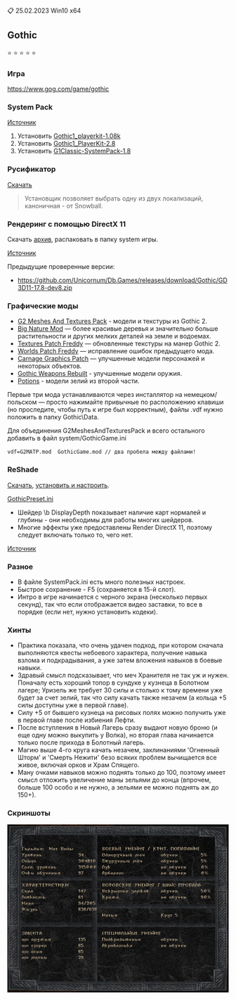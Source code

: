:clipboard: 25.02.2023 Win10 x64

## Gothic

:star: :star: :star: :star: :star:

### Игра

https://www.gog.com/game/gothic

### System Pack

[Источник](https://rpgrussia.com/resources/systempack.643/)

1. Установить [Gothic1_playerkit-1.08k](https://github.com/Unicornum/Db.Games/releases/download/Gothic/1.Gothic1_playerkit-1.08k.exe)
2. Установить [Gothic1_PlayerKit-2.8](https://github.com/Unicornum/Db.Games/releases/download/Gothic/2.Gothic1_PlayerKit-2.8.exe)
3. Установить [G1Classic-SystemPack-1.8](https://github.com/Unicornum/Db.Games/releases/download/Gothic/3.G1Classic-SystemPack-1.8.exe)

### Русификатор

[Скачать](https://github.com/Unicornum/Db.Games/releases/download/Gothic/G1LangPack.Cyrillic.-0.2.exe)

> Установщик позволяет выбрать одну из двух локализаций, каноничная - от Snowball.

### Рендеринг с помощью DirectX 11

Скачать [архив](https://github.com/Unicornum/Db.Games/releases/download/Gothic/Gothic1-GD3D11-v17.8-dev9.zip), распаковать в папку system игры.

[Источник](https://github.com/Kirides/GD3D11/releases)

Предыдущие проверенные версии:

- https://github.com/Unicornum/Db.Games/releases/download/Gothic/GD3D11-17.8-dev8.zip

### Графические моды

- [G2 Meshes And Textures Pack](https://github.com/Unicornum/Db.Games/releases/download/Gothic/1.G2-Meshes-And-Textures-Pack-v0.2b-Setup.exe) - модели и текстуры из Gothic 2.
- [Big Nature Mod](https://github.com/Unicornum/Db.Games/releases/download/Gothic/2.Big-nature-mod.exe) — более красивые деревья и значительно больше растительности и других мелких деталей на земле и водоемах.
- [Textures Patch Freddy](https://github.com/Unicornum/Db.Games/releases/download/Gothic/3.Textures_Patch_Freddy-0.8.exe) — обновленные текстуры на манер Gothic 2.
- [Worlds Patch Freddy](https://github.com/Unicornum/Db.Games/releases/download/Gothic/4.worlds_patch_freddy-1.01.exe) — исправление ошибок предыдущего мода.
- [Carnage Graphics Patch](https://github.com/Unicornum/Db.Games/releases/download/Gothic/5.Carnage_Graphics_patch.VDF) — улучшенные модели персонажей и некоторых объектов.
- [Gothic Weapons Rebuilt](https://github.com/Unicornum/Db.Games/releases/download/Gothic/6.Gothic_Weapons_Rebuilt.VDF) - улучшенные модели оружия.
- [Potions](https://github.com/Unicornum/Db.Games/releases/download/Gothic/7.Potions.vdf) - модели зелий из второй части.

Первые три мода устанавливаются через инсталлятор на немецком/польском — просто нажимайте привычные по расположению клавиши (но проследите, чтобы путь к игре был корректным), файлы .vdf нужно положить в папку Gothic\Data.

Для объединения G2MeshesAndTexturesPack и всего остального добавить в файл system/GothicGame.ini

```
vdf=G2MATP.mod  GothicGame.mod // два пробела между файлами!
```

### ReShade

[Скачать](https://reshade.me/downloads/ReShade_Setup_5.7.0.exe), [установить и настроить](https://github.com/Unicornum/Db.Games/releases/download/common/ReShade.pdf).

[GothicPreset.ini](GothicPreset.ini)

- Шейдер \b DisplayDepth показывает наличие карт нормалей и глубины - они необходимы для работы многих шейдеров.
- Многие эффекты уже предоставлены Render DirectX 11, поэтому следует включать только то, чего нет.

[Источник](https://reshade.me/)

### Разное

- В файле SystemPack.ini есть много полезных настроек.
- Быстрое сохранение - F5 (сохраняется в 15-й слот).
- Интро в игре начинается с черного экрана (несколько первых секунд), так что если отображается видео заставки, то все в порядке (если нет, нужно установить кодеки).

### Хинты

- Практика показала, что очень удачен подход, при котором сначала выполняются квесты небоевого характера, получение навыка взлома и подкрадывания, а уже затем вложения навыков в боевые навыки.
- Здравый смысл подсказывает, что меч Хранителя не так уж и нужен. Поначалу есть хороший топор в сундуке у кузнеца в Болотном лагере; Уризель же требует 30 силы и столько к тому времени уже будет за счет зелий, так что силу качать также незачем (а кольца +5 силы доступны уже в первой главе).
- Силу +5 от бывшего кузнеца на рисовых полях можно получить уже в первой главе после избиения Лефти.
- После вступления в Новый Лагерь сразу выдают новую броню (и еще одну можно выкупить у Волка), но вторая глава начинается только после прихода в Болотный лагерь.
- Магию выше 4-го круга качать незачем, заклинаниями 'Огненный Шторм' и 'Смерть Нежити' безо всяких проблем вычищается все живое, включая орков и Храм Спящего.
- Ману очками навыков можно поднять только до 100, поэтому имеет смысл отложить увеличение маны зельями до конца (впрочем, больше 100 особо и не нужно, а зельями ее можно поднять аж до 150+).

### Скриншоты

![2020.01.26](2020.01.26.jpg)

